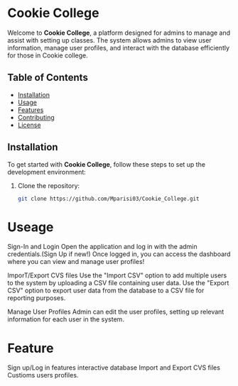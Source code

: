# Cookie College

Welcome to **Cookie College**, a platform designed for admins to manage and assist with setting up classes. The system allows admins to view user information, manage user profiles, and interact with the database efficiently for those in Cookie college.

## Table of Contents
- [Installation](#installation)
- [Usage](#usage)
- [Features](#features)
- [Contributing](#contributing)
- [License](#license)

## Installation

To get started with **Cookie College**, follow these steps to set up the development environment:

1. Clone the repository:
   ```bash
   git clone https://github.com/Mparisi03/Cookie_College.git

# Useage 
Sign-In and Login
Open the application and log in with the admin credentials.(Sign Up if new!)
Once logged in, you can access the dashboard where you can view and manage user profiles!

ImporT/Export CVS files
Use the "Import CSV" option to add multiple users to the system by uploading a CSV file containing user data.
Use the "Export CSV" option to export user data from the database to a CSV file for reporting purposes.

Manage User Profiles 
Admin can edit the user profiles, setting up relevant information for each user in the system.


# Feature
Sign up/Log in features 
interactive database
Import and Export CVS files
Custioms users profiles.

